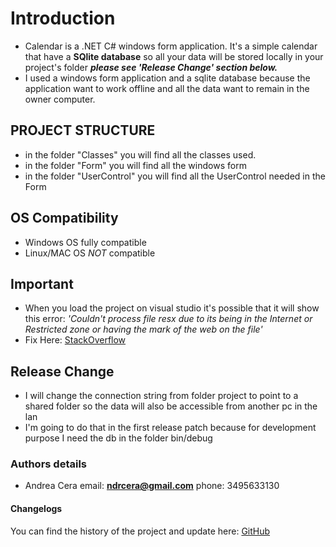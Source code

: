 # Introduction
- Calendar is a .NET C# windows form application. It's a simple calendar that have a **SQlite database** so all your data will be stored locally in your project's folder
***please see 'Release Change' section below.***
- I used a windows form application and a sqlite database because the application want to work offline and all the data want to remain in the owner computer.

## PROJECT STRUCTURE
 
- in the folder "Classes" you will find all the classes used.
- in the folder "Form" you will find all the windows form
- in the folder "UserControl" you will find all the UserControl needed in the Form

## OS Compatibility
- Windows OS fully compatible
- Linux/MAC OS *NOT* compatible

## Important
- When you load the project on visual studio it's possible that it will show this error: 
<em>'Couldn't process file resx due to its being in the Internet or Restricted zone or having the mark of the web on the file' </em>
- Fix Here: [StackOverflow](https://stackoverflow.com/questions/51348919/couldnt-process-file-resx-due-to-its-being-in-the-internet-or-restricted-zone-o)

## Release Change
- I will change the connection string from folder project to point to a shared folder so the data will also be accessible from another pc in the lan
- I'm going to do that in the first release patch because for development purpose I need the db in the folder bin/debug

### Authors details

- Andrea Cera email: **ndrcera@gmail.com** phone: 3495633130 

#### Changelogs

You can find the history of the project and update here: [GitHub](https://github.com/Arial-js/Calendar-.NET)
